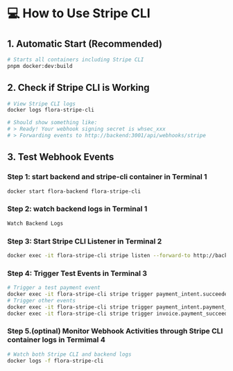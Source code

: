 # 💻 How to Use Stripe CLI

## 1. Automatic Start (Recommended)

```bash
# Starts all containers including Stripe CLI
pnpm docker:dev:build
```

## 2. Check if Stripe CLI is Working

```bash
# View Stripe CLI logs
docker logs flora-stripe-cli

# Should show something like:
# > Ready! Your webhook signing secret is whsec_xxx
# > Forwarding events to http://backend:3001/api/webhooks/stripe
```

## 3. Test Webhook Events

### Step 1: start backend and stripe-cli container in Terminal 1

```bash
docker start flora-backend flora-stripe-cli
```

### Step 2: watch backend logs in Terminal 1

```bash
Watch Backend Logs
```

### Step 3: Start Stripe CLI Listener in Terminal 2
```bash
docker exec -it flora-stripe-cli stripe listen --forward-to http://backend:3001/api/webhooks/stripe
```

### Step 4: Trigger Test Events in Terminal 3

```bash
# Trigger a test payment event
docker exec -it flora-stripe-cli stripe trigger payment_intent.succeeded
# Trigger other events
docker exec -it flora-stripe-cli stripe trigger payment_intent.payment_failed
docker exec -it flora-stripe-cli stripe trigger invoice.payment_succeeded
```

### Step 5.(optinal) Monitor Webhook Activities through Stripe CLI container logs in Termimal 4

```bash
# Watch both Stripe CLI and backend logs
docker logs -f flora-stripe-cli
```


